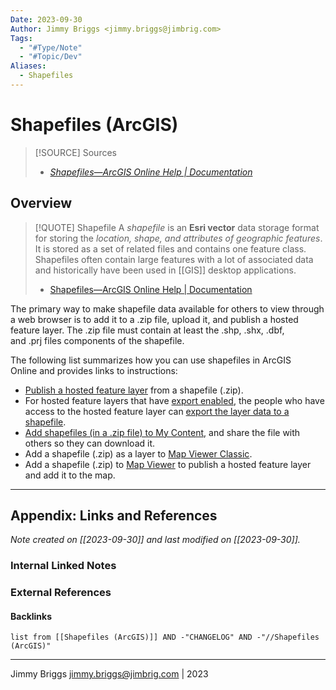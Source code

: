 ```yaml
---
Date: 2023-09-30
Author: Jimmy Briggs <jimmy.briggs@jimbrig.com>
Tags:
  - "#Type/Note"
  - "#Topic/Dev"
Aliases:
  - Shapefiles
---
```


# Shapefiles (ArcGIS)

> [!SOURCE] Sources
> - *[Shapefiles—ArcGIS Online Help | Documentation](https://doc.arcgis.com/en/arcgis-online/reference/shapefiles.htm)*

## Overview

> [!QUOTE] Shapefile 
> A *shapefile* is an **Esri vector** data storage format for storing the *location, shape, and attributes of geographic features*. It is stored as a set of related files and contains one feature class. Shapefiles often contain large features with a lot of associated data and historically have been used in [[GIS]] desktop applications.
> 
> - [Shapefiles—ArcGIS Online Help | Documentation](https://doc.arcgis.com/en/arcgis-online/reference/shapefiles.htm)


The primary way to make shapefile data available for others to view through a web browser is to add it to a .zip file, upload it, and publish a hosted feature layer. The .zip file must contain at least the .shp, .shx, .dbf, and .prj files components of the shapefile.

The following list summarizes how you can use shapefiles in ArcGIS Online and provides links to instructions:

- [Publish a hosted feature layer](https://doc.arcgis.com/en/arcgis-online/manage-data/publish-features.htm#ESRI_SECTION1_B096C5A2239545CDA301A31C9A8819AE) from a shapefile (.zip).
- For hosted feature layers that have [export enabled](https://doc.arcgis.com/en/arcgis-online/manage-data/manage-hosted-feature-layers.htm#ESRI_SECTION1_1CA88C296B3D4C4E94EAB92392DDDC0B), the people who have access to the hosted feature layer can [export the layer data to a shapefile](https://doc.arcgis.com/en/arcgis-online/manage-data/use-hosted-layers.htm#GUID-47A1D795-B330-45D7-89F7-9203A99E6924).
- [Add shapefiles (in a .zip file) to My Content](https://doc.arcgis.com/en/arcgis-online/manage-data/add-files-as-items.htm), and share the file with others so they can download it.
- Add a shapefile (.zip) as a layer to [Map Viewer Classic](https://doc.arcgis.com/en/arcgis-online/reference/add-layers.htm#FILE).
- Add a shapefile (.zip) to [Map Viewer](https://doc.arcgis.com/en/arcgis-online/create-maps/add-layers-from-file.htm) to publish a hosted feature layer and add it to the map.




***

## Appendix: Links and References

*Note created on [[2023-09-30]] and last modified on [[2023-09-30]].*

### Internal Linked Notes

### External References

#### Backlinks

```dataview
list from [[Shapefiles (ArcGIS)]] AND -"CHANGELOG" AND -"//Shapefiles (ArcGIS)"
```


***

Jimmy Briggs <jimmy.briggs@jimbrig.com> | 2023

